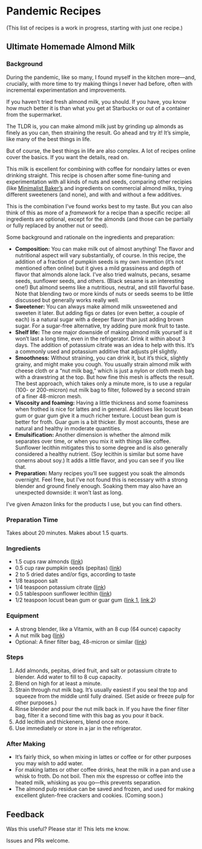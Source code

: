 # Pandemic Recipes

(This list of recipes is a work in progress, starting with just one recipe.)

## Ultimate Homemade Almond Milk

### Background

During the pandemic, like so many, I found myself in the kitchen more—and, crucially, with
more time to try making things I never had before, often with incremental experimentation
and improvements.

If you haven’t tried fresh almond milk, you should.
If you have, you know how much better it is than what you get at Starbucks or out of a
container from the supermarket.

The TLDR is, you can make almond milk just by grinding up almonds as finely as you can,
then straining the result.
Go ahead and try it!
It’s simple, like many of the best things in life.

But of course, the best things in life are also complex.
A lot of recipes online cover the basics.
If you want the details, read on.

This milk is excellent for combining with coffee for nondairy lattes or even drinking
straight. This recipe is chosen after some fine-tuning and experimentation with all kinds
of nuts and seeds, comparing other recipies (like
[Minimalist Baker’s](https://minimalistbaker.com/how-to-make-almond-milk/) and ingredients on
commercial almond milks, trying different sweeteners (and none), and with and without a
few additives.

This is the combination I’ve found works best to my taste.
But you can also think of this as more of a *framework* for a recipe than a specific
recipe: all ingredients are optional, except for the almonds (and those can be partially
or fully replaced by another nut or seed).

Some background and rationale on the ingredients and preparation:

- **Composition:** You can make milk out of almost anything!
  The flavor and nutritional aspect will vary substantially, of course.
  In this recipe, the addition of a fraction of pumpkin seeds is my own invention (it’s not
  mentioned often online) but it gives a mild grassiness and depth of flavor that almonds
  alone lack. I’ve also tried walnuts, pecans, sesame seeds, sunflower seeds, and others.
  (Black sesame is an interesting one!)
  But almond seems like a nutritious, neutral, and still flavorful base.
  Note that blending two or more kinds of nuts or seeds seems to be little discussed but
  generally works really well.
- **Sweetener:** You can always make almond milk unsweetened and sweeten it later.
  But adding figs or dates (or even better, a couple of each) is a natural sugar with a
  deeper flavor than just adding brown sugar.
  For a sugar-free alternative, try adding pure monk fruit to taste.
- **Shelf life:** The one major downside of making almond milk yourself is it won’t last a long
  time, even in the refrigerator.
  Drink it within about 3 days.
  The addition of potassium citrate was an idea to help with this.
  It’s a commonly used and potassium additive that adjusts pH slightly.
- **Smoothness:** Without straining, you can drink it, but it’s thick, slightly grainy, and
  might make you cough.
  You usually strain almond milk with cheese cloth or a “nut milk bag,” which is just a
  nylon or cloth mesh bag with a drawstring at the top.
  But how fine this mesh is affects the result.
  The best approach, which takes only a minute more, is to use a regular (100- or
  200-micron) nut milk bag to filter, followed by a second strain of a finer 48-micron mesh.
- **Viscosity and foaming:**
  Having a little thickness and some foaminess when frothed is nice for lattes and in
  general. Additives like locust bean gum or guar gum give it a much richer texture.
  Locust bean gum is better for froth.
  Guar gum is a bit thicker.
  By most accounts, these are natural and healthy in moderate quantities.
- **Emulsification:**
  Another dimension is whether the almond milk separates over time, or when you mix it with
  things like coffee.
  Sunflower lecithin mitigates this to some degree and is also generally considered a
  healthy nutrient.
  (Soy lecithin is similar but some have conerns about soy.)
  It adds a little flavor, and you can see if you like that.
- **Preparation:** Many recipes you’ll see suggest you soak the almonds overnight.
  Feel free, but I’ve not found this is necessary with a strong blender and ground finely
  enough. Soaking them may also have an unexpected downside:
  it won’t last as long.

I’ve given Amazon links for the products I use, but you can find others.

### Preparation Time

Takes about 20 minutes.
Makes about 1.5 quarts.

### Ingredients

- 1.5 cups raw almonds ([link](https://www.amazon.com/gp/product/B01HH79Y0U/))
- 0.5 cup raw pumpkin seeds (pepitas) ([link](https://www.amazon.com/gp/product/B00PR88GKG/))
- 2 to 5 dried dates and/or figs, according to taste
- 1/8 teaspoon salt
- 1/4 teaspoon potassium citrate ([link](https://www.amazon.com/gp/product/B00UI9F01C/))
- 0.5 tablespoon sunflower lecithin ([link](https://www.amazon.com/gp/product/B00MA9R8M2/))
- 1/2 teaspoon locust bean gum or guar gum ([link 1](https://www.amazon.com/gp/product/B07QBCVJ99/),
  [link 2](https://www.amazon.com/gp/product/B00IZDIMG8/))

### Equipment

- A strong blender, like a Vitamix, with an 8 cup (64 ounce) capacity
- A nut milk bag ([link](https://www.amazon.com/gp/product/B00KLT6X9W/))
- Optional: A finer filter bag, 48-micron or similar ([link](https://www.amazon.com/gp/product/B09B54G632/))

### Steps

1. Add almonds, pepitas, dried fruit, and salt or potassium citrate to blender.
   Add water to fill to 8 cup capacity.
2. Blend on high for at least a minute.
3. Strain through nut milk bag.
   It’s usually easiest if you seal the top and squeeze from the middle until fully drained.
   (Set aside or freeze pulp for other purposes.)
4. Rinse blender and pour the nut milk back in.
   If you have the finer filter bag, filter it a second time with this bag as you pour it
   back.
5. Add lecithin and thickeners, blend once more.
6. Use immediately or store in a jar in the refrigerator.

### After Making

- It’s fairly thick, so when mixing in lattes or coffee or for other purposes you may wish
  to add water.
- For making lattes or other coffee drinks, heat the milk in a pan and use a whisk to froth.
  Do not boil. Then mix the espresso or coffee into the heated milk, whisking as you go—this
  prevents separation.
- The almond pulp residue can be saved and frozen, and used for making excellent gluten-free
  crackers and cookies.
  (Coming soon.)

## Feedback

Was this useful?
Please star it!
This lets me know.

Issues and PRs welcome.

